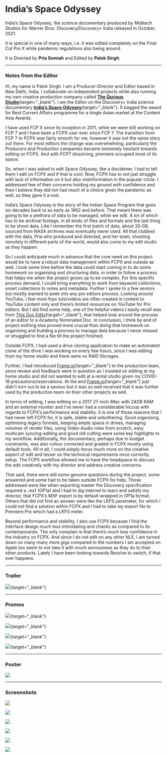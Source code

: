 # India’s Space Odyssey

India’s Space Odyssey, the science documentary produced by Miditech Studios for Warner Bros. Discovery/Discovery+ India released in October, 2021.

It is special in one of many ways, i.e. it was edited completely on the Final Cut Pro X while pandemic regulations also being around.

It is Directed by **Pria Somiah** and Edited by **Palok Singh**.

---

### Notes from the Editor

Hi, my name is Palok Singh. I am a Producer-Director and Editor based in New Delhi, India. I collaborate on independent projects while also running my own creative production company called [**The Qurious Studio**](http://www.thequriousstudio.com){target="_blank"}. I am the Editor on the Discovery+ India science documentary [**India’s Space Odyssey**](https://dplus.app.link/4BCsh995DAb){target="_blank"}. It bagged the award for Best Current Affairs programme for a single Asian market at the Content Asia Awards.

I have used FCP X since its inception in 2011, while we were still working on FCP 7 and I have been a FCPX user ever since FCP 7. The transition from FCP 7 to FCPX was fairly smooth for me, however it was not the same story out there. For most editors the change was overwhelming, particularly the Producers and Production companies became extremely hesitant towards editing on FCPX. And with FCP7 dissolving, premiere occupied most of its space.

So, when I was asked to edit Space Odyssey, like a disclaimer, I had to tell them I edit on FCPX and if that is cool. Now, FCPX has to not just struggle with lack of information on it but also misinformation in the popular circle. I addressed few of their concerns holding my ground with confidence and then I believe they did not had much of a choice given the pandemic as well, so they gave it a nod.

India’s Space Odyssey is the story of the Indian Space Program that goes six decades back to as early as 1962 and before. That meant there was going to be a plethora of data to be managed, while we edit. A lot of which has to be archival footage, in all kinds of files and formats and the last thing to be shoot data. Like I remember the first batch of data, about 20 GB, sourced from NASA archives was eventually never used. All that clubbed with the data, Pria who produced and directed, and her team, shooting remotely in different parts of the world, would also come to my edit studio as they happen.

So I could anticipate much in advance that the core need on this project would be to have a robust data management within FCPX and outside as well. I took some time before the data could start coming in to do some homework on organising and structuring data, in order to follow a process that helps me when the project grows up to be complex. For this specific process demand, I could bring everything to work from keyword collections, smart collections to notes and metadata. Further I spoke to a few seniors but mostly wanted to peek into any pro editors process. Looking around YouTube, I feel most fcpx tuts/videos are often created in context to YouTube content only and there’s limited resources on YouTube for Pro editors. But I did find some help, one of the helpful videos I easily recall was from [This Guy Edits](https://www.youtube.com/watch?v=vdX0JkqzrAY){target="_blank"}, that helped look around the process of an editor to a Academy Nominated Doc. In conclusion, I think by end of project nothing else proved more crucial than doing that homework on organising and building a process to manage data because I never missed or struggled to find a file till the project finished.

Outside FCPX, I had used a drive cloning application to make an automated clone of the drive I was working on every few hours, since I was editing from my home studio and there were no RAID Storages.

Further, I had introduced [Frame.io](https://frame.io){target="_blank"} to the production team, since review and feedback were in question as I insisted on editing at my home studio and did not wanted to edit at a rental studio given my COVID-19 precautions/reservations. At the end [Frame.io](https://frame.io){target="_blank"} just didn’t turn out to be a saviour but it was so well received that it was further used by the production team on their other projects as well.

In terms of editing, I was editing on a 2017 27-inch iMac with 24GB RAM and an external monitor and I’ve never had a considerable hiccup with regards to FCPX’s performance and stability. It is one of those reasons that I had never left FCPX for, it is safe, stable and unbothering. Good organising, optimising legacy formats, keeping ample space in drives, managing volumes of render files, using Video-Audio roles from scratch, easy multicam syncing-editing and good old cutting were some key highlights to my workflow. Additionally, the documentary, perhaps due to budget constraints, was also colour corrected and graded in FCPX mostly using default tools. All in all, I could simply focus much more on the creative aspect of edit and lesser on the technical requirements once correctly setup. The FCPX workflow allowed me to have the headspace to discuss the edit creatively with my director and address creative concerns.

That said, there were still some genuine questions during the project, some answered and some had to be taken outside FCPX for help. Those addressed were like when exporting master the Discovery specification required a .mxf (OP1a) and I had to dig internet to learn and satisfy my director, that FCPX’s MXF export is by default wrapped in OP1a format. Others that did not find an answer were like the LKFS parameter, for which I could not find a solution within FCPX and I had to take my export file to Premiere Pro which had a LKFS meter.

Beyond performance and stability, I also use FCPX because I find the interface design much less intimidating and chaotic as compared to its contemporaries. The only complain is that there’s much less confidence in the industry on FCPX. And since I do not edit on any other NLE, I am turned down on many many more gigs compared to the numbers I am accepted on. Apple too seem to not take it with much seriousness as they do to their other products. Lately I have been looking towards Resolve to switch, if that ever happens.

---

### Trailer

[![](/static/indias-space-odyssey-youtube.jpg)](https://www.youtube.com/watch?v=ohpEY50Y2No){target="_blank"}

---

### Promos

[![](/static/indias-space-odyssey-1.jpg)](https://www.youtube.com/watch?v=jvSy8pQo1pw){target="_blank"}

[![](/static/indias-space-odyssey-3.jpg)](https://www.youtube.com/watch?v=u1YegNgT8s4){target="_blank"}

[![](/static/indias-space-odyssey-2.jpg)](https://www.youtube.com/watch?v=6lxhWJ4WRY0){target="_blank"}

[![](/static/indias-space-odyssey-4.jpg)](https://www.youtube.com/watch?v=hxiMgUqBEXs){target="_blank"}

---

### Poster

![](../static/indias-space-odyssey-poster.jpg)

---

### Screenshots

![](../static/indias-space-odyssey-5.jpg)

![](../static/indias-space-odyssey-6.jpg)

![](../static/indias-space-odyssey-7.jpg)

![](../static/indias-space-odyssey-8.jpg)

![](../static/indias-space-odyssey-9.jpg)

![](../static/indias-space-odyssey-10.jpg)